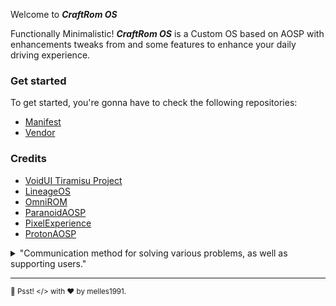 Welcome to ***CraftRom OS***

Functionally Minimalistic! ***CraftRom OS*** is a Custom OS based on AOSP with enhancements tweaks from and some  features to enhance your daily driving experience.

### Get started

To get started, you're gonna have to check the following repositories:

- [Manifest](https://github.com/craftrom-os/manifest.git)
- [Vendor](https://github.com/craftrom-os/vendor_aosp.git)

### Credits

- [VoidUI Tiramisu Project](https://github.com/VoidUI-Tiramisu)
- [LineageOS](https://github.com/lineageos)
- [OmniROM](https://github.com/omnirom)
- [ParanoidAOSP](https://github.com/AOSPA)
- [PixelExperience](https://github.com/pixelexperience)
- [ProtonAOSP](https://github.com/protonaosp)

<details> 
	<summary>"Communication method for solving various problems, as well as supporting users."</summary>
	<br>
	<ul>
	<li><a href="https://t.me/craft_rom">Telegram group</a> - For a discussion of devices, features, or just a general conversation about Android, check out our telegram.</li>
	<li><a href="https://t.me/craftrom_news">Telegram news channel</a> - Update ROMs, kernels and other news.</li>
	</ul>
</details>

---

<sub>🤫 Psst! </> with ❤️ by melles1991.</sub>
